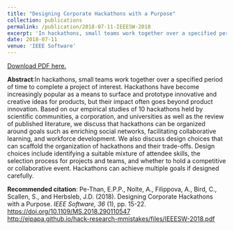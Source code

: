 ```yaml
---
title: "Designing Corporate Hackathons with a Purpose"
collection: publications
permalink: /publication/2018-07-11-IEEESW-2018
excerpt: 'In hackathons, small teams work together over a specified period of time to complete a project of interest. Hackathons have become increasingly popular as a means to surface and prototype innovative and creative ideas for products, but their impact often goes beyond product innovation. Based on our empirical studies of 10 hackathons held by scientific communities, a corporation, and universities as well as the review of published literature, we discuss that hackathons can be organized around goals such as enriching social networks, facilitating collaborative learning, and workforce development. We also discuss design choices that can scaffold the organization of hackathons and their trade-offs. Design choices include identifying a suitable mixture of attendee skills, the selection process for projects and teams, and whether to hold a competitive or collaborative event. Hackathons can achieve multiple goals if designed carefully.'
date: 2018-07-11
venue: 'IEEE Software'
---
```

[Download PDF here.](http://eipapa.github.io/hackathon-planning-kit/files/IEEESW-2018.pdf)

**Abstract**:In hackathons, small teams work together over a specified period of time to complete a project of interest. Hackathons have become increasingly popular as a means to surface and prototype innovative and creative ideas for products, but their impact often goes beyond product innovation. Based on our empirical studies of 10 hackathons held by scientific communities, a corporation, and universities as well as the review of published literature, we discuss that hackathons can be organized around goals such as enriching social networks, facilitating collaborative learning, and workforce development. We also discuss design choices that can scaffold the organization of hackathons and their trade-offs. Design choices include identifying a suitable mixture of attendee skills, the selection process for projects and teams, and whether to hold a competitive or collaborative event. Hackathons can achieve multiple goals if designed carefully.

**Recommended citation**: Pe-Than, E.P.P., Nolte, A., Filippova, A., Bird, C., Scallen, S., and Herbsleb, J.D. (2018). Designing Corporate Hackathons with a Purpose. <i>IEEE Software, 36</i> (1), pp. 15-22. https://doi.org/10.1109/MS.2018.290110547 <br>http://eipapa.github.io/hack-research-mmistakes/files/IEEESW-2018.pdf